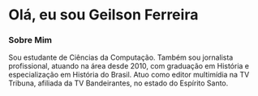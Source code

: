 # Olá, eu sou Geilson Ferreira #
### Sobre Mim ###
Sou estudante de Ciências da Computação. Também sou jornalista profissional, atuando na área desde 2010, com graduação em História e especialização em História do Brasil.
Atuo como editor multimídia na TV Tribuna, afiliada da TV Bandeirantes, no estado do Espírito Santo.
